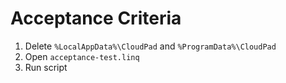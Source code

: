 # Acceptance Criteria

1. Delete `%LocalAppData%\CloudPad` and `%ProgramData%\CloudPad`
2. Open `acceptance-test.linq`
3. Run script

